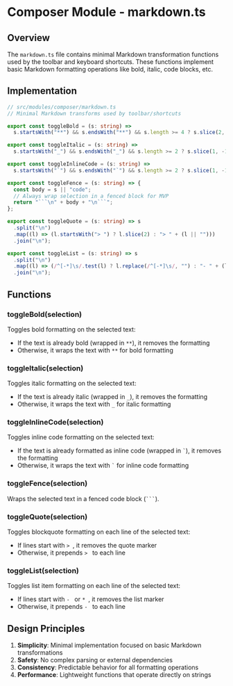 # Composer Module - markdown.ts

## Overview

The `markdown.ts` file contains minimal Markdown transformation functions used by the toolbar and keyboard shortcuts. These functions implement basic Markdown formatting operations like bold, italic, code blocks, etc.

## Implementation

```ts
// src/modules/composer/markdown.ts
// Minimal Markdown transforms used by toolbar/shortcuts

export const toggleBold = (s: string) =>
  s.startsWith("**") && s.endsWith("**") && s.length >= 4 ? s.slice(2, -2) : `**${s || "bold"}**`;

export const toggleItalic = (s: string) =>
  s.startsWith("_") && s.endsWith("_") && s.length >= 2 ? s.slice(1, -1) : `_${s || "italic"}_`;

export const toggleInlineCode = (s: string) =>
  s.startsWith("`") && s.endsWith("`") && s.length >= 2 ? s.slice(1, -1) : `\`${s || "code"}\``;

export const toggleFence = (s: string) => {
  const body = s || "code";
  // Always wrap selection in a fenced block for MVP
  return "```\n" + body + "\n```";
};

export const toggleQuote = (s: string) => s
  .split("\n")
  .map((l) => (l.startsWith("> ") ? l.slice(2) : "> " + (l || "")))
  .join("\n");

export const toggleList = (s: string) => s
  .split("\n")
  .map((l) => (/^[-*]\s/.test(l) ? l.replace(/^[-*]\s/, "") : "- " + (l || "")))
  .join("\n");
```

## Functions

### toggleBold(selection)

Toggles bold formatting on the selected text:
- If the text is already bold (wrapped in `**`), it removes the formatting
- Otherwise, it wraps the text with `**` for bold formatting

### toggleItalic(selection)

Toggles italic formatting on the selected text:
- If the text is already italic (wrapped in `_`), it removes the formatting
- Otherwise, it wraps the text with `_` for italic formatting

### toggleInlineCode(selection)

Toggles inline code formatting on the selected text:
- If the text is already formatted as inline code (wrapped in `` ` ``), it removes the formatting
- Otherwise, it wraps the text with `` ` `` for inline code formatting

### toggleFence(selection)

Wraps the selected text in a fenced code block (```` ``` ````).

### toggleQuote(selection)

Toggles blockquote formatting on each line of the selected text:
- If lines start with `> `, it removes the quote marker
- Otherwise, it prepends `> ` to each line

### toggleList(selection)

Toggles list item formatting on each line of the selected text:
- If lines start with `- ` or `* `, it removes the list marker
- Otherwise, it prepends `- ` to each line

## Design Principles

1. **Simplicity**: Minimal implementation focused on basic Markdown transformations
2. **Safety**: No complex parsing or external dependencies
3. **Consistency**: Predictable behavior for all formatting operations
4. **Performance**: Lightweight functions that operate directly on strings